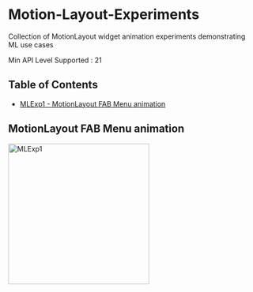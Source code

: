 # Motion-Layout-Experiments
Collection of MotionLayout widget animation experiments demonstrating ML use cases

Min API Level Supported : 21

## Table of Contents

* [MLExp1 - MotionLayout FAB Menu animation](#MotionLayout-FAB-Menu-animation)

## MotionLayout FAB Menu animation

<p float="center">
  <img src="art/mlexp1.gif" title="MLExp1" width="285" />
</p>